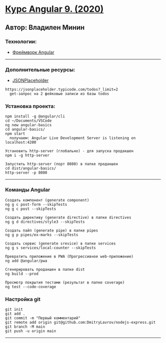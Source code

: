 # [Курс Angular 9. (2020)](https://webformyself.com/node/?utm_medium=systema&utm_source=nashikursi&utm_campaign=node)

## Автор: Владилен Минин

### Технологии:

- [Фреймворк Angular](https://angular.io)
---
### Дополнительные ресурсы:
- [JSONPlaceholder](http://jsonplaceholder.typicode.com/)
```
https://jsonplaceholder.typicode.com/todos?_limit=2
  get-запрос на 2 фейковые записи из базы todos
```
### Установка проекта:

```
npm install -g @angular/cli
cd ~/Documents/VSCode
ng new angular-basics
cd angular-basics/
npm start
  получаем: Angular Live Development Server is listening on localhost:4200

Установить http-server (глобально) - для запуска продакшен  
npm i -g http-server

Запустить http-server (порт 8080) в папке продакшен
cd dist/angular-basics/
http-server -p 8080
```

---
### Команды Angular
```
Создать компонент (generate component)
ng g c post-form --skipTests
ng g c post --skipTests

Создать директиву (generate directive) в папке directives
ng g d directives/style3 --skipTests

Создать пайп (generate pipe) в папке pipes
ng g p pipes/ex-marks --skipTests

Создать сервис (generate srevice) в папке services
ng g s services/local-counter --skipTests

Превратить приложение в PWA (Прогрессивное web-приложение)
ng add @angular/pwa

Сгенерировать продакшен в папке dist
ng build --prod

Просмотр покрытия тестами (результат в папке coverage)
ng test --code-coverage
```
### Настройка git

```
git init
git add .
git commit -m "Первый комментарий"
git remote add origin git@github.com:DmitryLavrov/nodejs-express.git
git branch -M main
git push -u origin main
```

---
